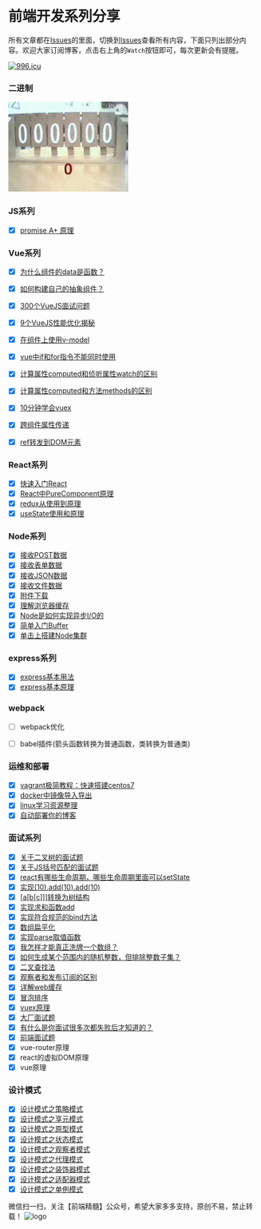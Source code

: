 # 前端开发系列分享
所有文章都在[Issues](https://github.com/wuxianqiang/blog/issues)的里面，切换到[Issues](https://github.com/wuxianqiang/blog/issues)查看所有内容，下面只列出部分内容。欢迎大家订阅博客，点击右上角的`Watch`按钮即可，每次更新会有提醒。

[![996.icu](https://img.shields.io/badge/link-996.icu-red.svg)](https://996.icu)

### 二进制
![二进制](https://github.com/wuxianqiang/blog/blob/master/twocode.gif?raw=true)

### JS系列
* [x] [promise A+ 原理](https://github.com/wuxianqiang/blog/issues/92)

### Vue系列
* [x] [为什么组件的data是函数？](https://github.com/wuxianqiang/blog/issues/120)
* [x] [如何构建自己的抽象组件？](https://github.com/wuxianqiang/blog/issues/119)
* [x] [300个VueJS面试问题](https://github.com/sudheerj/vuejs-interview-questions)
* [x] [9个VueJS性能优化揭秘](https://slides.com/akryum/vueconfus-2019#/3)
* [x] [在组件上使用v-model](https://github.com/wuxianqiang/blog/issues/127)
* [x] [vue中if和for指令不能同时使用](https://github.com/wuxianqiang/blog/issues/128)
* [x] [计算属性computed和侦听属性watch的区别](https://github.com/wuxianqiang/blog/issues/147)
* [x] [计算属性computed和方法methods的区别](https://github.com/wuxianqiang/blog/issues/146)
* [x] [10分钟学会vuex](https://github.com/wuxianqiang/blog/issues/161)
* [x] [跨组件属性传递](https://juejin.im/post/5cce7afae51d453f146bb8d5)
* [x] [ref转发到DOM元素](https://juejin.im/post/5ccee9566fb9a0321b697ca2)


### React系列
* [x] [快速入门React](https://github.com/wuxianqiang/blog/issues/159)
* [x] [React中PureComponent原理](https://github.com/wuxianqiang/blog/issues/160)
* [x] [redux从使用到原理](https://github.com/wuxianqiang/blog/issues/165)
* [x] [useState使用和原理](https://github.com/wuxianqiang/blog/issues/173)

### Node系列

* [x] [接收POST数据](https://github.com/wuxianqiang/blog/issues/122)
* [x] [接收表单数据](https://github.com/wuxianqiang/blog/issues/123)
* [x] [接收JSON数据](https://github.com/wuxianqiang/blog/issues/124)
* [x] [接收文件数据](https://github.com/wuxianqiang/blog/issues/125)
* [x] [附件下载](https://github.com/wuxianqiang/blog/issues/169)
* [x] [理解浏览器缓存](https://github.com/wuxianqiang/blog/issues/121)
* [x] [Node是如何实现异步I/O的](https://github.com/wuxianqiang/blog/issues/156)
* [x] [简单入门Buffer](https://github.com/wuxianqiang/blog/issues/167)
* [x] [单击上搭建Node集群](https://github.com/wuxianqiang/blog/issues/175)

### express系列
* [x] [express基本用法](https://github.com/wuxianqiang/blog/issues/171)
* [x] [express基本原理](https://github.com/wuxianqiang/blog/issues/172)

### webpack

* [ ] webpack优化
* [ ] babel插件(箭头函数转换为普通函数，类转换为普通类)


### 运维和部署
* [x] [vagrant极简教程：快速搭建centos7](https://www.cnblogs.com/wuxianqiang/p/10615201.html)
* [x] [docker中镜像导入导出](https://github.com/wuxianqiang/blog/issues/139)
* [x] [linux学习资源整理](https://github.com/jaywcjlove/linux-command#linux%E5%AD%A6%E4%B9%A0%E8%B5%84%E6%BA%90%E6%95%B4%E7%90%86)
* [x] [自动部署你的博客](https://mp.weixin.qq.com/s/3vZWMdLb9SfbXq4-54crXA)

### 面试系列
* [x] [关于二叉树的面试题](https://github.com/wuxianqiang/blog/issues/254)
* [x] [关于JS括号匹配的面试题](https://juejin.im/post/5e7cb854f265da429e3890ff)
* [x] [react有哪些生命周期，哪些生命周期里面可以setState](https://github.com/wuxianqiang/blog/issues/256)
* [x] [实现(10).add(10).add(10)](https://github.com/wuxianqiang/blog/issues/255)
* [x] [[a[b[c]]]转换为树结构](https://github.com/wuxianqiang/blog/issues/253)
* [x] [实现求和函数add](https://github.com/wuxianqiang/blog/issues/252)
* [x] [实现符合规范的bind方法](https://github.com/wuxianqiang/blog/issues/251)
* [x] [数组扁平化](https://github.com/wuxianqiang/blog/issues/250)
* [x] [实现parse取值函数](https://github.com/wuxianqiang/blog/issues/249)
* [x] [我怎样才能真正洗牌一个数组？](https://github.com/wuxianqiang/blog/issues/235)
* [x] [如何生成某个范围内的随机整数，但排除整数子集？](https://github.com/wuxianqiang/blog/issues/233)
* [x] [二叉查找法](https://github.com/wuxianqiang/blog/issues/225)
* [x] [观察者和发布订阅的区别](https://github.com/wuxianqiang/blog/issues/226)
* [x] [详解web缓存](https://github.com/wuxianqiang/blog/issues/224)
* [x] [冒泡排序](https://github.com/wuxianqiang/blog/issues/221)
* [x] [vuex原理](https://github.com/wuxianqiang/blog/issues/211)
* [x] [大厂面试题](https://github.com/wuxianqiang/blog/issues/106)
* [x] [有什么是你面试很多次都失败后才知道的？](https://www.zhihu.com/question/290543744/answer/595815243)
* [x] [前端面试题](http://www.100mian.com/mianshi/webqianduan/50022.html)
* [x] vue-router原理
* [x] react的虚拟DOM原理
* [x] vue原理

### 设计模式

* [x] [设计模式之策略模式](http://mp.weixin.qq.com/s?__biz=MzI2ODY0ODM2Ng==&mid=2247486337&idx=1&sn=b2c6d33d7a85102321c1b3f1c687fe81&chksm=eaed2140dd9aa856db5335909f953d228e17471b93c8039d8ba7c86984e9dfb759e9e7570880&scene=21#wechat_redirect)
* [x] [设计模式之享元模式](http://mp.weixin.qq.com/s?__biz=MzI2ODY0ODM2Ng==&mid=2247486329&idx=1&sn=540128ae09d19c3dc57c1a5aae329175&chksm=eaed21b8dd9aa8ae0dfdbb1f418412d3aca00f639090e8322b4eb6dd0b4cb1978c32cdd7a377&scene=21#wechat_redirect)
* [x] [设计模式之原型模式](http://mp.weixin.qq.com/s?__biz=MzI2ODY0ODM2Ng==&mid=2247486324&idx=1&sn=d1e112aa7d6751b66f34e92e5207be7b&chksm=eaed21b5dd9aa8a34b19e63e804ddf8d5040eb0a8509a9d25b08735a0dd6e64d6c88df5ba7be&scene=21#wechat_redirect)
* [x] [设计模式之状态模式](http://mp.weixin.qq.com/s?__biz=MzI2ODY0ODM2Ng==&mid=2247486314&idx=1&sn=64bda0df48401c6fd2cb3689a1c2cb26&chksm=eaed21abdd9aa8bd68dae5212f4fe4121d607a9a9b617c5b7f60edada7a3966e7fd10b4c9b4e&scene=21#wechat_redirect)
* [x] [设计模式之观察者模式](http://mp.weixin.qq.com/s?__biz=MzI2ODY0ODM2Ng==&mid=2247486303&idx=1&sn=1d7f510658054d0a768976f491fd2f5d&chksm=eaed219edd9aa8888f7bfbf945c891eeb604ee5f352e31ff7709f05f65d9d0b075f4b8d1cdda&scene=21#wechat_redirect)
* [x] [设计模式之代理模式](http://mp.weixin.qq.com/s?__biz=MzI2ODY0ODM2Ng==&mid=2247486298&idx=1&sn=e54bacb7238ca8947975dcce60702756&chksm=eaed219bdd9aa88d50129d9e374f58cfb2489e91279f38efab9bc67a046683a368a4921edc33&scene=21#wechat_redirect)
* [x] [设计模式之装饰器模式](http://mp.weixin.qq.com/s?__biz=MzI2ODY0ODM2Ng==&mid=2247486293&idx=1&sn=7178df8c50681726d4128c04f91dd2ec&chksm=eaed2194dd9aa88248198f6a84e01b87dbdcd07c7ea5dd21519e7f427ecbafc007be04fb9083&scene=21#wechat_redirect)
* [x] [设计模式之适配器模式](http://mp.weixin.qq.com/s?__biz=MzI2ODY0ODM2Ng==&mid=2247486286&idx=1&sn=bde5374291eb9a7b8b3c18a5af9dc341&chksm=eaed218fdd9aa899b19dc231a0e4a7a69ced039420a33037eff094cd5d623b6069fb9924fb86&scene=21#wechat_redirect)
* [x] [设计模式之单例模式](http://mp.weixin.qq.com/s?__biz=MzI2ODY0ODM2Ng==&mid=2247486280&idx=1&sn=9f26b9166c924eb37ca9ef426c3722f3&chksm=eaed2189dd9aa89f0ad4ea3dade4131f3372ffa105c227d283d9a5cf19be279848c088041f4a&scene=21#wechat_redirect)

微信扫一扫，关注【前端精髓】公众号，希望大家多多支持，原创不易，禁止转载！
![logo](https://img-blog.csdnimg.cn/20190602090952566.png?x-oss-process=image/watermark,type_ZmFuZ3poZW5naGVpdGk,shadow_10,text_aHR0cHM6Ly9ibG9nLmNzZG4ubmV0L3d1X3hpYW5xaWFuZw==,size_16,color_FFFFFF,t_70)
